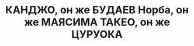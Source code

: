 ---
title: КАНДЖО, он же БУДАЕВ Норба, он же МАЯСИМА ТАКЕО, он же ЦУРУОКА
description: "Род. в 1910, Япония, японец, кандидат в члены ВКП(б). Проживал: Москва,\
  \ ул. Малая Бронная, д. 15, кв. 206. Студент научно-исследовательской ассоциации\
  \ по изучению национальных и колониальных проблем \n  Арестован 08.06.1937. Обв.\
  \ в шпионской террористической деятельности. Приговор: ВК ВС СССР, 28.11.1937 –\
  \ ВМН. Расстрелян 28.11.1937, г.Москва. \n  Реабилитирован ГВП СССР декабрь 1991"
---